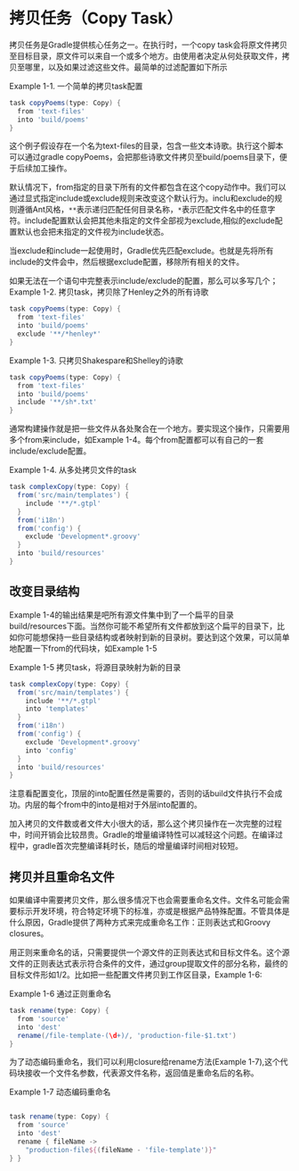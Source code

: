 # 拷贝任务（Copy Task）

<!-- toc -->

拷贝任务是Gradle提供核心任务之一。在执行时，一个copy task会将原文件拷贝至目标目录，原文件可以来自一个或多个地方。由使用者决定从何处获取文件，拷贝至哪里，以及如果过滤这些文件。最简单的过滤配置如下所示

Example 1-1. 一个简单的拷贝task配置

```groovy
task copyPoems(type: Copy) {
  from 'text-files'
  into 'build/poems'
}
```

这个例子假设存在一个名为text-files的目录，包含一些文本诗歌。执行这个脚本可以通过gradle copyPoems，会把那些诗歌文件拷贝至build/poems目录下，便于后续加工操作。

默认情况下，from指定的目录下所有的文件都包含在这个copy动作中。我们可以通过显式指定include或exclude规则来改变这个默认行为。inclu和exclude的规则遵循Ant风格，`**`表示递归匹配任何目录名称，`*`表示匹配文件名中的任意字符。include配置默认会把其他未指定的文件全部视为exclude,相似的exclude配置默认也会把未指定的文件视为include状态。

当exclude和include一起使用时，Gradle优先匹配exclude。也就是先将所有include的文件会中，然后根据exclude配置，移除所有相关的文件。

如果无法在一个语句中完整表示include/exclude的配置，那么可以多写几个；
Example 1-2. 拷贝task，拷贝除了Henley之外的所有诗歌

```groovy
task copyPoems(type: Copy) {
  from 'text-files'
  into 'build/poems'
  exclude '**/*henley*'
}
```
Example 1-3. 只拷贝Shakespare和Shelley的诗歌

```groovy
task copyPoems(type: Copy) {
  from 'text-files'
  into 'build/poems'
  include '**/sh*.txt'
}
```

通常构建操作就是把一些文件从各处聚合在一个地方。要实现这个操作，只需要用多个from来include，如Example 1-4。每个from配置都可以有自己的一套include/exclude配置。

Example 1-4. 从多处拷贝文件的task

```groovy
task complexCopy(type: Copy) {
  from('src/main/templates') {
    include '**/*.gtpl'
  }
  from('i18n')
  from('config') {
    exclude 'Development*.groovy'
  }
  into 'build/resources'
}
```

## 改变目录结构

Example 1-4的输出结果是吧所有源文件集中到了一个扁平的目录build/resources下面。当然你可能不希望所有文件都放到这个扁平的目录下，比如你可能想保持一些目录结构或者映射到新的目录树。要达到这个效果，可以简单地配置一下from的代码块，如Example 1-5

Example 1-5 拷贝task，将源目录映射为新的目录

```groovy
task complexCopy(type: Copy) {
  from('src/main/templates') {
    include '**/*.gtpl'
    into 'templates'
  }
  from('i18n')
  from('config') {
    exclude 'Development*.groovy'
    into 'config'
  }
  into 'build/resources'
}
```

注意看配置变化，顶层的into配置任然是需要的，否则的话build文件执行不会成功。内层的每个from中的into是相对于外层into配置的。

加入拷贝的文件数或者文件大小很大的话，那么这个拷贝操作在一次完整的过程中，时间开销会比较昂贵。Gradle的增量编译特性可以减轻这个问题。在编译过程中，gradle首次完整编译耗时长，随后的增量编译时间相对较短。

## 拷贝并且重命名文件

如果编译中需要拷贝文件，那么很多情况下也会需要重命名文件。文件名可能会需要标示开发环境，符合特定环境下的标准，亦或是根据产品特殊配置。不管具体是什么原因，Gradle提供了两种方式来完成重命名工作：正则表达式和Groovy closures。

用正则来重命名的话，只需要提供一个源文件的正则表达式和目标文件名。这个源文件的正则表达式表示符合条件的文件，通过group提取文件的部分名称，最终的目标文件形如$1/$2。比如把一些配置文件拷贝到工作区目录，Example 1-6:

Example 1-6 通过正则重命名

```groovy
task rename(type: Copy) {
  from 'source'
  into 'dest'
  rename(/file-template-(\d+)/, 'production-file-$1.txt')
}
```

为了动态编码重命名，我们可以利用closure给rename方法(Example 1-7),这个代码块接收一个文件名参数，代表源文件名称，返回值是重命名后的名称。

Example 1-7 动态编码重命名

```groovy

task rename(type: Copy) {
  from 'source'
  into 'dest'
  rename { fileName ->
    "production-file${(fileName - 'file-template')}"
} }

```


 
 